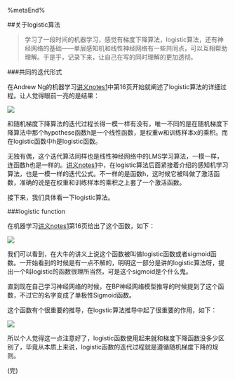 <!--title: 关于logistic算法-->
<!--date: 2016-05-28-->
<!--tags: Machine Learning-->
<!--abstract: 学习了一段时间的机器学习，感觉有梯度下降算法，logistic算法，还有神经网络的基础——单层感知机和线性神经网络有一些共同点，可以互相帮助理解。于是乎，记录下来，让自己在写的同时理解的更加透彻。-->

%metaEnd%

##关于logistic算法

>学习了一段时间的机器学习，感觉有梯度下降算法，logistic算法，还有神经网络的基础——单层感知机和线性神经网络有一些共同点，可以互相帮助理解。于是乎，记录下来，让自己在写的同时理解的更加透彻。

###共同的迭代形式

	
在Andrew Ng的机器学习[讲义notes1](http://cs229.stanford.edu/notes/cs229-notes1.pdf)中第16页开始就阐述了logistic算法的详细过程。让人觉得眼前一亮的是结果：

![](http://cezrh.img48.wal8.com/img48/544629_20160502104557/147107833483.png)

和随机梯度下降算法的迭代过程长得一模一样有没有，唯一不同的是在随机梯度下降算法中那个hypothese函数h是一个线性函数，是权重w和训练样本x的乘积。而在logistic函数中h是logistic函数。

无独有偶，这个迭代算法同样也是线性神经网络中的LMS学习算法，一模一样，连函数h也是一样的。[讲义notes1](http://cs229.stanford.edu/notes/cs229-notes1.pdf)中，在logistic算法后面紧接着介绍的感知机学习算法，也是一模一样的迭代公式。不一样的是函数h，这时候它被叫做了激活函数，准确的说是在权重和训练样本的乘积之上套了一个激活函数。

接下来，我们具体看一下logistic算法。

###logistic function 

在机器学习[讲义notes1](http://cs229.stanford.edu/notes/cs229-notes1.pdf)第16页给出了这个函数，如下：

![](http://cezrh.img48.wal8.com/img48/544629_20160502104557/147107833382.png)

我们可以看到，在大牛的讲义上说这个函数被叫做logistic函数或者sigmoid函数。一开始看到的时候是有一点不解的，明明这一部分是讲的logistic算法呀，提出一个叫logistic的函数很理所当然，可是这个sigmoid是个什么鬼。

直到现在自己学习神经网络的时候，在BP神经网络模型推导的时候提到了这个函数，不过它的名字变成了单极性Sigmoid函数。

这个函数有个很重要的推导，在logstic算法推导中起了很重要的作用，如下：

![](http://cezrh.img48.wal8.com/img48/544629_20160502104557/147107854916.png)

所以个人觉得这一点注意好了，logistic函数使用起来就和梯度下降函数没多少区别了，毕竟从本质上来说，logistic函数的迭代过程就是遵循随机梯度下降的规则。


(完)